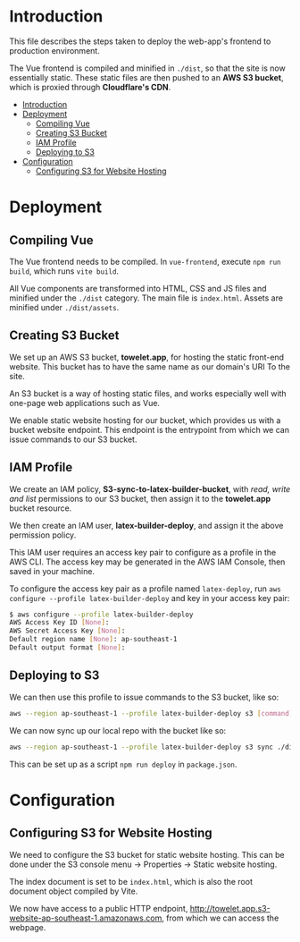 # Introduction

This file describes the steps taken to deploy the web-app's frontend to production environment.

The Vue frontend is compiled and minified in `./dist`, so that the site is now essentially static. These static files are then pushed to an **AWS S3 bucket**, which is proxied through **Cloudflare's CDN**.

- [Introduction](#introduction)
- [Deployment](#deployment)
  - [Compiling Vue](#compiling-vue)
  - [Creating S3 Bucket](#creating-s3-bucket)
  - [IAM Profile](#iam-profile)
  - [Deploying to S3](#deploying-to-s3)
- [Configuration](#configuration)
  - [Configuring S3 for Website Hosting](#configuring-s3-for-website-hosting)


# Deployment

## Compiling Vue

The Vue frontend needs to be compiled. In `vue-frontend`, execute `npm run build`, which runs `vite build`.

All Vue components are transformed into HTML, CSS and JS files and minified under the `./dist` category. The main file is `index.html`. Assets are minified under `./dist/assets`.

## Creating S3 Bucket

We set up an AWS S3 bucket, **towelet.app**, for hosting the static front-end website. This bucket has to have the same name as our domain's URI To the site.

An S3 bucket is a way of hosting static files, and works especially well with one-page web applications such as Vue.

We enable static website hosting for our bucket, which provides us with a bucket website endpoint. This endpoint is the entrypoint from which we can issue commands to our S3 bucket.

## IAM Profile

We create an IAM policy, **S3-sync-to-latex-builder-bucket**, with _read, write and list_ permissions to our S3 bucket, then assign it to the **towelet.app** bucket resource.

We then create an IAM user, **latex-builder-deploy**, and assign it the above permission policy. 

This IAM user requires an access key pair to configure as a profile in the AWS CLI. The access key may be generated in the AWS IAM Console, then saved in your machine.

To configure the access key pair as a profile named `latex-deploy`, run `aws configure --profile latex-builder-deploy` and key in your access key pair:
```sh
$ aws configure --profile latex-builder-deploy
AWS Access Key ID [None]: 
AWS Secret Access Key [None]: 
Default region name [None]: ap-southeast-1
Default output format [None]:
```

## Deploying to S3

We can then use this profile to issue commands to the S3 bucket, like so:
```sh
aws --region ap-southeast-1 --profile latex-builder-deploy s3 [command]
```
We can now sync up our local repo with the bucket like so:
```sh
aws --region ap-southeast-1 --profile latex-builder-deploy s3 sync ./dist [S3URI]
```
This can be set up as a script `npm run deploy` in `package.json`.

# Configuration

## Configuring S3 for Website Hosting

We need to configure the S3 bucket for static website hosting. This can be done under the S3 console menu -> Properties -> Static website hosting.

The index document is set to be `index.html`, which is also the root document object compiled by Vite.

We now have access to a public HTTP endpoint, http://towelet.app.s3-website-ap-southeast-1.amazonaws.com, from which we can access the webpage.